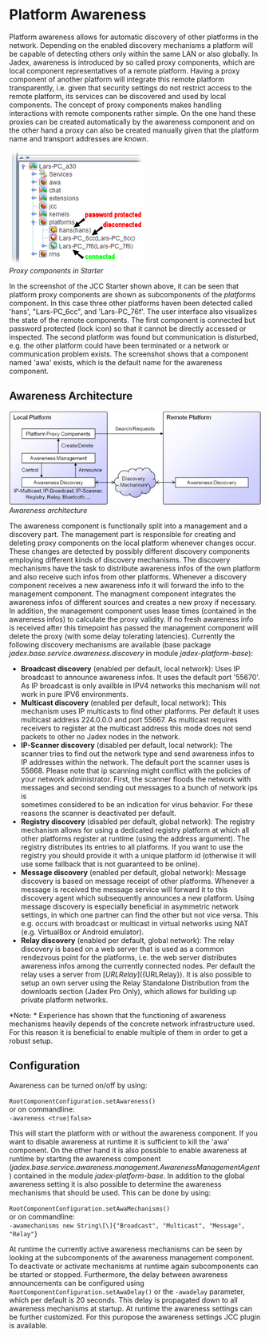 # Platform Awareness

Platform awareness allows for automatic discovery of other platforms in the network. Depending on the enabled discovery mechanisms a platform will be capable of detecting others only within the same LAN or also globally. In Jadex, awareness is introduced by so called proxy components, which are local component representatives of a remote platform. Having a proxy component of another platform will integrate this remote platform transparently, i.e. given that security settings do not restrict access to the remote platform, its services can be discovered and used by local components. The concept of proxy components makes handling interactions with remote components rather simple. On the one hand these proxies can be created automatically by the awareness component and on the other hand a proxy can also be created manually given that the platform name and transport addresses are known.  

![07 Platform Awareness@awareness1.png](awareness1.png)  
*Proxy components in Starter*

In the screenshot of the JCC Starter shown above, it can be seen that platform proxy components are shown as subcomponents of the *platforms* component. In this case three other platforms haven been detected called 'hans', "Lars-PC\_6cc", and 'Lars-PC\_76f'. The user interface also visualizes the state of the remote components. The first component is connected but password protected (lock icon) so that it cannot be directly accessed or inspected. The second platform was found but communication is disturbed, e.g. the other platform could have been terminated or a network or communication problem exists. The screenshot shows that a component named 'awa' exists, which is the default name for the awareness component. 

Awareness Architecture
-----------------------------------

![07 Platform Awareness@discovery.png](discovery.png)  
*Awareness architecture*

The awareness component is functionally split into a management and a discovery part. The management part is responsible for creating and deleting proxy components on the local platform whenever changes occur. These changes are detected by possibly different discovery components employing different kinds of discovery mechanisms. The discovery mechanisms have the task to distribute awareness infos of the own platform and also receive such infos from other platforms. Whenever a discovery component receives a new awareness info it will forward the info to the management component. The managment component integrates the awareness infos of different sources and creates a new proxy if necessary. In addition, the management component uses lease times (contained in the awareness infos) to calculate the proxy validity. If no fresh awareness info is received after this timepoint has passed the management component will delete the proxy (with some delay tolerating latencies). Currently the following discovery mechanisms are available (base package *jadex.base.service.awareness.discovery* in module *jadex-platform-base*):

-   **Broadcast discovery** (enabled per default, local network): Uses IP broadcast to announce awareness infos. It uses the default port '55670'. As IP broadcast is only availble in IPV4 networks this mechanism will not work in pure IPV6 environments.
-   **Multicast discovery** (enabled per default, local network): This mechanism uses IP multicasts to find other platforms. Per default it uses multicast address 224.0.0.0 and port 55667. As multicast requires receivers to register at the multicast address this mode does not send packets to other no Jadex nodes in the network.
-   **IP-Scanner discovery** (disabled per default, local network): The scanner tries to find out the network type and send awareness infos to IP addresses within the network. The default port the scanner uses is 55668. Please note that ip scanning might conflict with the policies of your network administrator. First, the scanner floods the network with messages and second sending out messages to a bunch of network ips is\
    sometimes considered to be an indication for virus behavior. For these reasons the scanner is deactivated per default.
-   **Registry discovery** (disabled per default, global network): The registry mechanism allows for using a dedicated registry platform at which all other platforms register at runtime (using the address argument). The registry distributes its entries to all platforms. If you want to use the registry you should provide it with a unique platform id (otherwise it will use some fallback that is not guaranteed to be online).
-   **Message discovery** (enabled per default, global network): Message discovery is based on message receipt of other platforms. Whenever a message is received the message service will forward it to this discovery agent which subsequently announces a new platform. Using message discovery is especially beneficial in asymmetric network settings, in which one partner can find the other but not vice versa. This e.g. occurs with broadcast or multicast in virtual networks using NAT (e.g. VirtualBox or Android emulator).
-   **Relay discovery** (enabled per default, global network): The relay discovery is based on a web server that is used as a common rendezvous point for the platforms, i.e. the web server distributes awareness infos among the currently connected nodes. Per default the relay uses a server from [${URLRelay}](${URLRelay}). It is also possible to setup an own server using the Relay Standalone Distribution from the downloads section (Jadex Pro Only), which allows for building up private platform networks.

*Note: * Experience has shown that the functioning of awareness mechanisms heavily depends of the concrete network infrastructure used. For this reason it is beneficial to enable multiple of them in order to get a robust setup. 

Configuration
--------------------------

Awareness can be turned on/off by using: 

```RootComponentConfiguration.setAwareness()```  
or on commandline:  
```-awareness <true|false>```

This will start the platform with or without the awareness component. If you want to disable awareness at runtime it is sufficient to kill the 'awa' component. On the other hand it is also possible to enable awareness at runtime by starting the awareness component (*jadex.base.service.awareness.management.AwarenessManagementAgent*) contained in the module *jadex-platform-base*. In addition to the global awareness setting it is also possible to determine the awareness mechanisms that should be used. This can be done by using: 

```RootComponentConfiguration.setAwaMechanisms()```  
or on commandline:  
```-awamechanisms new String\[\]{"Broadcast", "Multicast", "Message", "Relay"}```

At runtime the currently active awareness mechanisms can be seen by looking at the subcomponents of the awareness management component. To deactivate or activate mechanisms at runtime again subcomponents can be started or stopped. Furthermore, the delay between awareness announcements can be configured using ```RootComponentConfiguration.setAwaDelay()``` or the ```-awadelay``` parameter, which per default is 20 seconds. This delay is propagated down to all awareness mechanisms at startup. At runtime the awareness settings can be further customized. For this puropose the awareness settings JCC plugin is available. 
